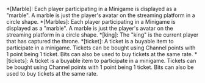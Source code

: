 *[Marble]: Each player participating in a Minigame is displayed as a "marble". A marble is just the player's avatar on the streaming platform in a circle shape.
*[Marbles]: Each player participating in a Minigame is displayed as a "marble". A marble is just the player's avatar on the streaming platform in a circle shape.
*[king]: The "king" is the current player that has captured the throne.
*[ticket]: A ticket is a buyable item to participate in a minigame. Tickets can be bought using Channel points with 1 point being 1 ticket. Bits can also be used to buy tickets at the same rate.
*[tickets]: A ticket is a buyable item to participate in a minigame. Tickets can be bought using Channel points with 1 point being 1 ticket. Bits can also be used to buy tickets at the same rate.